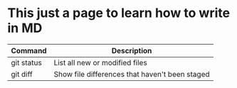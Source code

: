 # This just a page to learn how to write in MD

| Command | Description |
| --- | --- |
| git status | List all new or modified files |
| git diff | Show file differences that haven't been staged |
